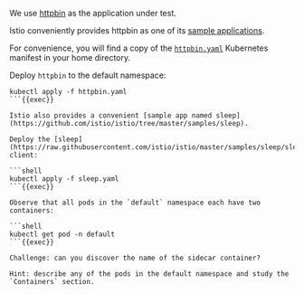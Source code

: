 We use [httpbin](https://httpbin.org/) as the application under test.

Istio conveniently provides httpbin as one of its [sample applications](https://github.com/istio/istio/tree/master/samples/httpbin).

For convenience, you will find a copy of the [`httpbin.yaml`](https://raw.githubusercontent.com/istio/istio/master/samples/httpbin/httpbin.yaml) Kubernetes manifest in your home directory.

Deploy `httpbin` to the default namespace:

```shell
kubectl apply -f httpbin.yaml
```{{exec}}

Istio also provides a convenient [sample app named sleep](https://github.com/istio/istio/tree/master/samples/sleep).

Deploy the [sleep](https://raw.githubusercontent.com/istio/istio/master/samples/sleep/sleep.yaml) client:

```shell
kubectl apply -f sleep.yaml
```{{exec}}

Observe that all pods in the `default` namespace each have two containers:

```shell
kubectl get pod -n default
```{{exec}}

Challenge: can you discover the name of the sidecar container?

Hint: describe any of the pods in the default namespace and study the `Containers` section.
